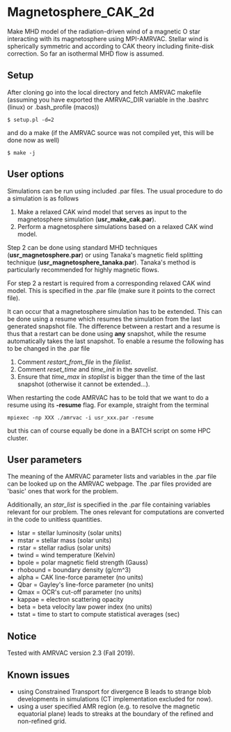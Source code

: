 # Magnetosphere_CAK_2d
Make MHD model of the radiation-driven wind of a magnetic O star interacting with its magnetosphere using MPI-AMRVAC. Stellar wind is spherically symmetric and according to CAK theory including finite-disk correction. So far an isothermal MHD flow is assumed.

## Setup 

After cloning go into the local directory and fetch AMRVAC makefile (assuming you have exported the AMRVAC_DIR variable in the .bashrc (linux) or .bash_profile (macos))
```
$ setup.pl -d=2
```
and do a make (if the AMRVAC source was not compiled yet, this will be done now as well)
```
$ make -j
```

## User options

Simulations can be run using included .par files. The usual procedure to do a simulation is as follows

1. Make a relaxed CAK wind model that serves as input to the magnetosphere simulation (**usr_make_cak.par**).
2. Perform a magnetosphere simulations based on a relaxed CAK wind model.

Step 2 can be done using standard MHD techniques (**usr_magnetosphere.par**) or using Tanaka's magnetic field splitting technique (**usr_magnetosphere_tanaka.par**). Tanaka's method is particularly recommended for highly magnetic flows. 

For step 2 a restart is required from a corresponding relaxed CAK wind model. This is specified in the .par file (make sure it points to the correct file). 

It can occur that a magnetosphere simulation has to be extended. This can be done using a resume which resumes the simulation from the last generated snapshot file. The difference between a restart and a resume is thus that a restart can be done using **any** snapshot, while the resume automatically takes the last snapshot. To enable a resume the following has to be changed in the .par file

1. Comment *restart_from_file* in the *filelist*.
2. Comment *reset_time* and *time_init* in the *savelist*.
3. Ensure that *time_max* in *stoplist* is bigger than the time of the last snapshot (otherwise it cannot be extended...).

When restarting the code AMRVAC has to be told that we want to do a resume using its **-resume** flag. For example, straight from the terminal
```
mpiexec -np XXX ./amrvac -i usr_xxx.par -resume
```
but this can of course equally be done in a BATCH script on some HPC cluster.

## User parameters

The meaning of the AMRVAC parameter lists and variables in the .par file can be looked up on the AMRVAC webpage. The .par files provided are 'basic' ones that work for the problem. 

Additionally, an *star_list* is specified in the .par file containing variables relevant for our problem. The ones relevant for computations are converted in the code to unitless quantities.

+ lstar = stellar luminosity (solar units)
+ mstar = stellar mass (solar units)
+ rstar = stellar radius (solar units)
+ twind = wind temperature (Kelvin)
+ bpole = polar magnetic field strength (Gauss)
+ rhobound = boundary density (g/cm^3)
+ alpha = CAK line-force parameter (no units)
+ Qbar = Gayley's line-force parameter (no units)
+ Qmax = OCR's cut-off parameter (no units)
+ kappae = electron scattering opacity
+ beta = beta velocity law power index (no units)
+ tstat = time to start to compute statistical averages (sec)

## Notice
Tested with AMRVAC version 2.3 (Fall 2019).

## Known issues

+ using Constrained Transport for divergence B leads to strange blob developments in simulations (CT implementation excluded for now).
+ using a user specified AMR region (e.g. to resolve the magnetic equatorial plane) leads to streaks at the boundary of the refined and non-refined grid.
